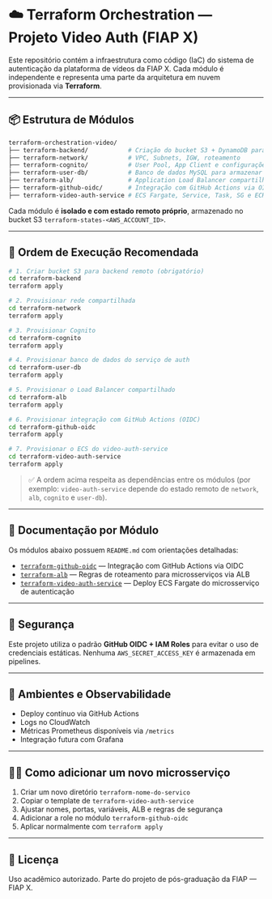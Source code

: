 # ☁️ Terraform Orchestration — Projeto Video Auth (FIAP X)

Este repositório contém a infraestrutura como código (IaC) do sistema de autenticação da plataforma de vídeos da FIAP X. Cada módulo é independente e representa uma parte da arquitetura em nuvem provisionada via **Terraform**.

---

## 📦 Estrutura de Módulos

```bash
terraform-orchestration-video/
├── terraform-backend/           # Criação do bucket S3 + DynamoDB para estados remotos
├── terraform-network/           # VPC, Subnets, IGW, roteamento
├── terraform-cognito/           # User Pool, App Client e configurações do Cognito
├── terraform-user-db/           # Banco de dados MySQL para armazenar os usuários
├── terraform-alb/               # Application Load Balancer compartilhado
├── terraform-github-oidc/       # Integração com GitHub Actions via OIDC
├── terraform-video-auth-service # ECS Fargate, Service, Task, SG e ECR para o microsserviço
```

Cada módulo é **isolado e com estado remoto próprio**, armazenado no bucket S3 `terraform-states-<AWS_ACCOUNT_ID>`.

---

## 🧭 Ordem de Execução Recomendada

```bash
# 1. Criar bucket S3 para backend remoto (obrigatório)
cd terraform-backend
terraform apply

# 2. Provisionar rede compartilhada
cd terraform-network
terraform apply

# 3. Provisionar Cognito
cd terraform-cognito
terraform apply

# 4. Provisionar banco de dados do serviço de auth
cd terraform-user-db
terraform apply

# 5. Provisionar o Load Balancer compartilhado
cd terraform-alb
terraform apply

# 6. Provisionar integração com GitHub Actions (OIDC)
cd terraform-github-oidc
terraform apply

# 7. Provisionar o ECS do video-auth-service
cd terraform-video-auth-service
terraform apply
```

> ✅ A ordem acima respeita as dependências entre os módulos (por exemplo: `video-auth-service` depende do estado remoto de `network`, `alb`, `cognito` e `user-db`).

---

## 📘 Documentação por Módulo

Os módulos abaixo possuem `README.md` com orientações detalhadas:

- [`terraform-github-oidc`](./terraform-github-oidc) — Integração com GitHub Actions via OIDC  
- [`terraform-alb`](./terraform-alb) — Regras de roteamento para microsserviços via ALB  
- [`terraform-video-auth-service`](./terraform-video-auth-service) — Deploy ECS Fargate do microsserviço de autenticação

---

## 🔐 Segurança

Este projeto utiliza o padrão **GitHub OIDC + IAM Roles** para evitar o uso de credenciais estáticas. Nenhuma `AWS_SECRET_ACCESS_KEY` é armazenada em pipelines.

---

## 🧪 Ambientes e Observabilidade

- Deploy contínuo via GitHub Actions
- Logs no CloudWatch
- Métricas Prometheus disponíveis via `/metrics`
- Integração futura com Grafana

---

## 👩‍💻 Como adicionar um novo microsserviço

1. Criar um novo diretório `terraform-nome-do-servico`
2. Copiar o template de `terraform-video-auth-service`
3. Ajustar nomes, portas, variáveis, ALB e regras de segurança
4. Adicionar a role no módulo `terraform-github-oidc`
5. Aplicar normalmente com `terraform apply`

---

## 🧾 Licença

Uso acadêmico autorizado. Parte do projeto de pós-graduação da FIAP — FIAP X.
